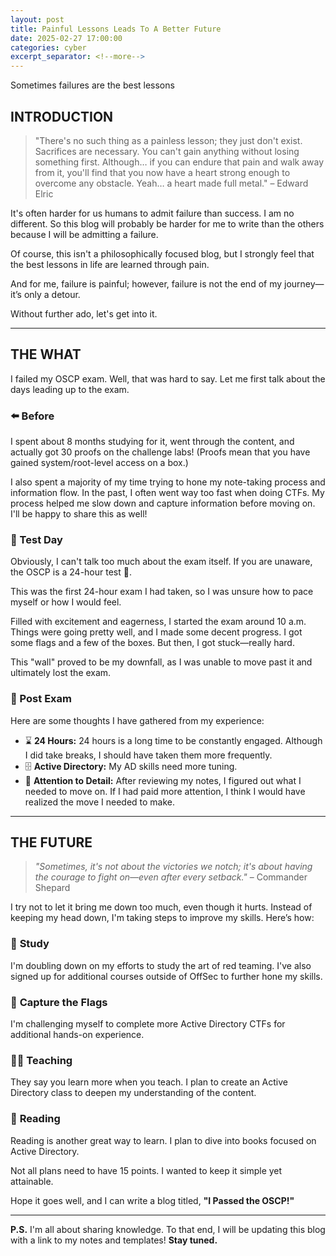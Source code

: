 ```yaml
---
layout: post
title: Painful Lessons Leads To A Better Future
date: 2025-02-27 17:00:00
categories: cyber
excerpt_separator: <!--more-->
---
```



Sometimes failures are the best lessons

<!--more-->

## INTRODUCTION

> "There's no such thing as a painless lesson; they just don't exist. Sacrifices are necessary. You can't gain anything without losing something first. Although… if you can endure that pain and walk away from it, you'll find that you now have a heart strong enough to overcome any obstacle. Yeah… a heart made full metal." – Edward Elric

It's often harder for us humans to admit failure than success. I am no different. So this blog will probably be harder for me to write than the others because I will be admitting a failure.

Of course, this isn't a philosophically focused blog, but I strongly feel that the best lessons in life are learned through pain.

And for me, failure is painful; however, failure is not the end of my journey—it’s only a detour.

Without further ado, let's get into it.

---

## **THE WHAT**

I failed my OSCP exam. Well, that was hard to say. Let me first talk about the days leading up to the exam.

### **⬅️ Before**

I spent about 8 months studying for it, went through the content, and actually got 30 proofs on the challenge labs! (Proofs mean that you have gained system/root-level access on a box.)

I also spent a majority of my time trying to hone my note-taking process and information flow. In the past, I often went way too fast when doing CTFs. My process helped me slow down and capture information before moving on. I'll be happy to share this as well!

### **🎯 Test Day**

Obviously, I can't talk too much about the exam itself. If you are unaware, the OSCP is a 24-hour test 🤯.

This was the first 24-hour exam I had taken, so I was unsure how to pace myself or how I would feel.

Filled with excitement and eagerness, I started the exam around 10 a.m. Things were going pretty well, and I made some decent progress. I got some flags and a few of the boxes. But then, I got stuck—really hard.

This "wall" proved to be my downfall, as I was unable to move past it and ultimately lost the exam.

### **💭 Post Exam**

Here are some thoughts I have gathered from my experience:

- ⌛ **24 Hours:** 24 hours is a long time to be constantly engaged. Although I did take breaks, I should have taken them more frequently.
- 🗄️ **Active Directory:** My AD skills need more tuning.
- 👀 **Attention to Detail:** After reviewing my notes, I figured out what I needed to move on. If I had paid more attention, I think I would have realized the move I needed to make.

---

## **THE FUTURE**

> _"Sometimes, it's not about the victories we notch; it's about having the courage to fight on—even after every setback."_ – Commander Shepard

I try not to let it bring me down too much, even though it hurts. Instead of keeping my head down, I'm taking steps to improve my skills. Here’s how:

### 🏫 **Study**

I'm doubling down on my efforts to study the art of red teaming. I've also signed up for additional courses outside of OffSec to further hone my skills.

### 🗻 **Capture the Flags**

I'm challenging myself to complete more Active Directory CTFs for additional hands-on experience.

### 🧑‍🏫 **Teaching**

They say you learn more when you teach. I plan to create an Active Directory class to deepen my understanding of the content.

### 📖 **Reading**

Reading is another great way to learn. I plan to dive into books focused on Active Directory.

Not all plans need to have 15 points. I wanted to keep it simple yet attainable.

Hope it goes well, and I can write a blog titled, **"I Passed the OSCP!"**

---

**P.S.** I'm all about sharing knowledge. To that end, I will be updating this blog with a link to my notes and templates! **Stay tuned.**